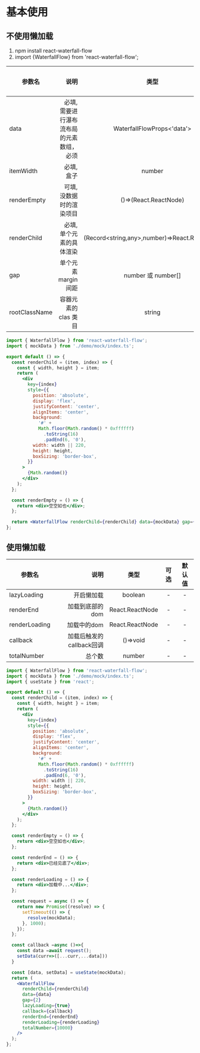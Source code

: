 # 基本使用

## 不使用懒加载

1.  npm install react-waterfall-flow
2.  import {WaterfallFlow} from 'react-waterfall-flow';

| 参数名        |                                    说明 |                     类型                     | 可选 | 默认值 |
| ------------- | --------------------------------------: | :------------------------------------------: | :--: | :----: |
| data          | 必填,需要进行瀑布流布局的元素数组，必须 |          WaterfallFlowProps<'data'>          |  -   |   -    |
| itemWidth     |                               必填,盒子 |                    number                    |  -   |   -    |
| renderEmpty   |                 可填,没数据时的渲染项目 |            ()=>(React.ReactNode)             |  -   |   -    |
| renderChild   |                 必填,单个元素的具体渲染 | (Record<string,any>,number)=>React.ReactNode |  -   |   -    |
| gap           |                    单个元素 margin 间距 |              number 或 number[]              |  -   |   -    |
| rootClassName |                    容器元素的 clas 类目 |                    string                    |

```jsx
import { WaterfallFlow } from 'react-waterfall-flow';
import { mockData } from './demo/mock/index.ts';

export default () => {
  const renderChild = (item, index) => {
    const { width, height } = item;
    return (
      <div
        key={index}
        style={{
          position: 'absolute',
          display: 'flex',
          justifyContent: 'center',
          alignItems: 'center',
          background:
            '#' +
            Math.floor(Math.random() * 0xffffff)
              .toString(16)
              .padEnd(6, '0'),
          width: width || 220,
          height: height,
          boxSizing: 'border-box',
        }}
      >
        {Math.random()}
      </div>
    );
  };

  const renderEmpty = () => {
    return <div>空空如也</div>;
  };

  return <WaterfallFlow renderChild={renderChild} data={mockData} gap={8} />;
};
```

## 使用懒加载


| 参数名        |                                    说明 |                     类型                     | 可选 | 默认值 |
| ------------- | --------------------------------------: | :------------------------------------------: | :--: | :----: |
| lazyLoading          | 开启懒加载 |         boolean       |  -   |   -    |
| renderEnd          | 加载到底部的dom |         React.ReactNode       |  -   |   -    |
| renderLoading          | 加载中的dom |         React.ReactNode       |  -   |   -    |
| callback          | 加载后触发的callback回调 |        ()=>void      |  -   |   -    |
| totalNumber          |总个数 |        number     |  -   |   -    |

```jsx
import { WaterfallFlow } from 'react-waterfall-flow';
import { mockData } from './demo/mock/index.ts';
import { useState } from 'react';

export default () => {
  const renderChild = (item, index) => {
    const { width, height } = item;
    return (
      <div
        key={index}
        style={{
          position: 'absolute',
          display: 'flex',
          justifyContent: 'center',
          alignItems: 'center',
          background:
            '#' +
            Math.floor(Math.random() * 0xffffff)
              .toString(16)
              .padEnd(6, '0'),
          width: width || 220,
          height: height,
          boxSizing: 'border-box',
        }}
      >
        {Math.random()}
      </div>
    );
  };

  const renderEmpty = () => {
    return <div>空空如也</div>;
  };

  const renderEnd = () => {
    return <div>已经见底了</div>;
  };

  const renderLoading = () => {
    return <div>加载中...</div>;
  };

  const request = async () => {
    return new Promise((resolve) => {
      setTimeout(() => {
        resolve(mockData);
      }, 1000);
    });
  };

  const callback =async ()=>{
    const data =await request();
    setData(curr=>([...curr,...data]))
  }

  const [data, setData] = useState(mockData);
  return (
    <WaterfallFlow
      renderChild={renderChild}
      data={data}
      gap={2}
      lazyLoading={true}
      callback={callback}
      renderEnd={renderEnd}
      renderLoading={renderLoading}
      totalNumber={10000}
    />
  );
};
```
